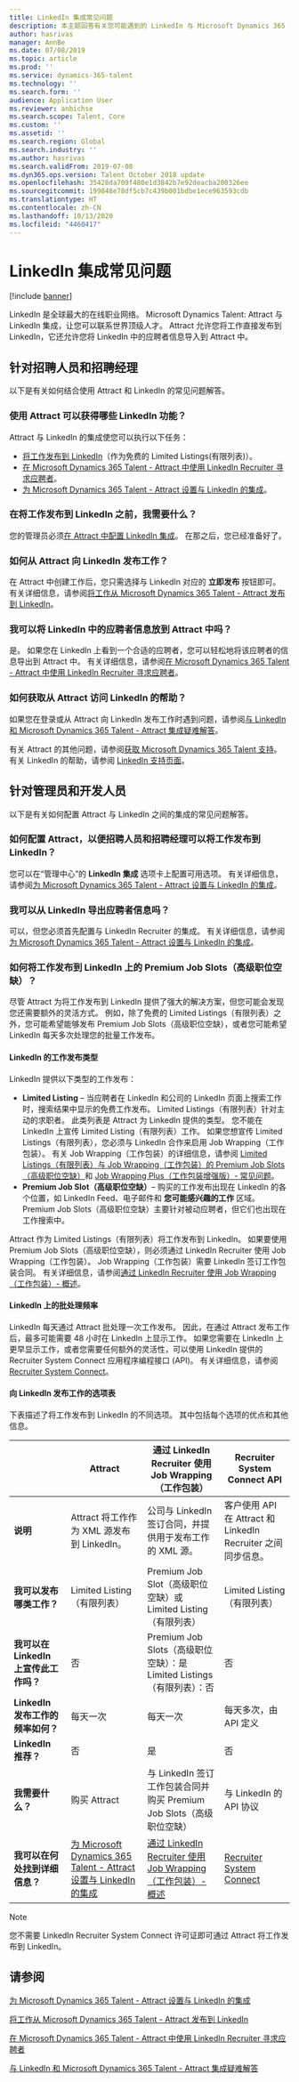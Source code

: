 ```yaml
---
title: LinkedIn 集成常见问题
description: 本主题回答有关您可能遇到的 LinkedIn 与 Microsoft Dynamics 365 Talent - Attract 之间的集成问题。
author: hasrivas
manager: AnnBe
ms.date: 07/08/2019
ms.topic: article
ms.prod: ''
ms.service: dynamics-365-talent
ms.technology: ''
ms.search.form: ''
audience: Application User
ms.reviewer: anbichse
ms.search.scope: Talent, Core
ms.custom: ''
ms.assetid: ''
ms.search.region: Global
ms.search.industry: ''
ms.author: hasrivas
ms.search.validFrom: 2019-07-08
ms.dyn365.ops.version: Talent October 2018 update
ms.openlocfilehash: 35428da709f480e1d3842b7e92deacba200326ee
ms.sourcegitcommit: 199848e78df5cb7c439b001bdbe1ece963593cdb
ms.translationtype: HT
ms.contentlocale: zh-CN
ms.lasthandoff: 10/13/2020
ms.locfileid: "4460417"
---
```

# <a name="linkedin-integration-faq"></a>LinkedIn 集成常见问题

[!include [banner](includes/banner.md)]

LinkedIn 是全球最大的在线职业网络。 Microsoft Dynamics Talent: Attract 与 LinkedIn 集成，让您可以联系世界顶级人才。 Attract 允许您将工作直接发布到 LinkedIn，它还允许您将 LinkedIn 中的应聘者信息导入到 Attract 中。

## <a name="for-recruiters-and-hiring-managers"></a>针对招聘人员和招聘经理

以下是有关如何结合使用 Attract 和 LinkedIn 的常见问题解答。

### <a name="what-linkedin-features-do-i-get-with-attract"></a>使用 Attract 可以获得哪些 LinkedIn 功能？

Attract 与 LinkedIn 的集成使您可以执行以下任务：

- [将工作发布到 LinkedIn](./attract-post-jobs-to-linkedin.md)（作为免费的 Limited Listings(有限列表)）。
- [在 Microsoft Dynamics 365 Talent - Attract 中使用 LinkedIn Recruiter 寻求应聘者](./attract-linkedin-recruiter.md#export-linkedin-candidates-to-attract-with-one-click)。
- [为 Microsoft Dynamics 365 Talent - Attract 设置与 LinkedIn 的集成](./attract-admin-linkedin.md#set-up-apply-with-linkedin-in-attract)。

### <a name="what-do-i-need-before-i-can-post-jobs-to-linkedin"></a>在将工作发布到 LinkedIn 之前，我需要什么？

您的管理员必须[在 Attract 中配置 LinkedIn 集成](./attract-admin-linkedin.md#configure-job-posting-to-linkedin)。 在那之后，您已经准备好了。

### <a name="how-do-i-post-jobs-to-linkedin-from-attract"></a>如何从 Attract 向 LinkedIn 发布工作？

在 Attract 中创建工作后，您只需选择与 LinkedIn 对应的 **立即发布** 按钮即可。 有关详细信息，请参阅[将工作从 Microsoft Dynamics 365 Talent - Attract 发布到 LinkedIn](./attract-post-jobs-to-linkedin.md#post-jobs-to-linkedin)。

### <a name="can-i-get-candidate-information-from-linkedin-into-attract"></a>我可以将 LinkedIn 中的应聘者信息放到 Attract 中吗？

是。 如果您在 LinkedIn 上看到一个合适的应聘者，您可以轻松地将该应聘者的信息导出到 Attract 中。 有关详细信息，请参阅[在 Microsoft Dynamics 365 Talent - Attract 中使用 LinkedIn Recruiter 寻求应聘者](attract-linkedin-recruiter.md)。

### <a name="how-can-i-get-help-accessing-linkedin-from-attract"></a>如何获取从 Attract 访问 LinkedIn 的帮助？

如果您在登录或从 Attract 向 LinkedIn 发布工作时遇到问题，请参阅[与 LinkedIn 和 Microsoft Dynamics 365 Talent - Attract 集成疑难解答](./attract-troubleshoot-linkedin.md)。

有关 Attract 的其他问题，请参阅[获取 Microsoft Dynamics 365 Talent 支持](./talent-support.md)。 有关 LinkedIn 的帮助，请参阅 [LinkedIn 支持页面](https://www.linkedin.com/help)。

## <a name="for-admins-and-developers"></a>针对管理员和开发人员

以下是有关如何配置 Attract 与 LinkedIn 之间的集成的常见问题解答。

### <a name="how-do-i-configure-attract-so-that-recruiters-and-hiring-managers-can-post-jobs-to-linkedin"></a>如何配置 Attract，以便招聘人员和招聘经理可以将工作发布到 LinkedIn？

您可以在“管理中心”的 **LinkedIn 集成** 选项卡上配置可用选项。 有关详细信息，请参阅[为 Microsoft Dynamics 365 Talent - Attract 设置与 LinkedIn 的集成](./attract-admin-linkedin.md)。

### <a name="can-i-export-candidate-information-from-linkedin"></a>我可以从 LinkedIn 导出应聘者信息吗？

可以，但您必须首先配置与 LinkedIn Recruiter 的集成。 有关详细信息，请参阅[为 Microsoft Dynamics 365 Talent - Attract 设置与 LinkedIn 的集成](./attract-admin-linkedin.md)。

### <a name="how-can-i-post-jobs-to-premium-job-slots-on-linkedin"></a>如何将工作发布到 LinkedIn 上的 Premium Job Slots（高级职位空缺）？

尽管 Attract 为将工作发布到 LinkedIn 提供了强大的解决方案，但您可能会发现您还需要额外的灵活方式。 例如，除了免费的 Limited Listings（有限列表）之外，您可能希望能够发布 Premium Job Slots（高级职位空缺），或者您可能希望 LinkedIn 每天多次处理您的批量工作发布。

#### <a name="types-of-linkedin-job-posts"></a>LinkedIn 的工作发布类型

LinkedIn 提供以下类型的工作发布：

- **Limited Listing** – 当应聘者在 LinkedIn 和公司的 LinkedIn 页面上搜索工作时，搜索结果中显示的免费工作发布。 Limited Listings（有限列表）针对主动的求职者。 此类列表是 Attract 为 LinkedIn 提供的类型。 您不能在 LinkedIn 上宣传 Limited Listing（有限列表）工作。 如果您想宣传 Limited Listings（有限列表），您必须与 LinkedIn 合作来启用 Job Wrapping（工作包装）。 有关 Job Wrapping（工作包装）的详细信息，请参阅 [Limited Listings（有限列表）与 Job Wrapping（工作包装）的 Premium Job Slots（高级职位空缺）](https://www.linkedin.com/help/recruiter/answer/79049/limited-listings-vs-premium-job-slots-for-job-wrapping)和 [Job Wrapping Plus（工作包装增强版）- 常见问题](https://www.linkedin.com/help/recruiter/answer/79050/job-wrapping-frequently-asked-questions)。
- **Premium Job Slot（高级职位空缺）**– 购买的工作发布出现在 LinkedIn 的各个位置，如 LinkedIn Feed、电子邮件和 **您可能感兴趣的工作** 区域。 Premium Job Slots（高级职位空缺）主要针对被动应聘者，但它们也出现在工作搜索中。

Attract 作为 Limited Listings（有限列表）将工作发布到 LinkedIn。 如果要使用 Premium Job Slots（高级职位空缺），则必须通过 LinkedIn Recruiter 使用 Job Wrapping（工作包装）。 Job Wrapping（工作包装）需要 LinkedIn 签订工作包装合同。 有关详细信息，请参阅[通过 LinkedIn Recruiter 使用 Job Wrapping（工作包装）- 概述](https://www.linkedin.com/help/recruiter/answer/79037)。

#### <a name="frequency-of-batch-processing-on-linkedin"></a>LinkedIn 上的批处理频率

LinkedIn 每天通过 Attract 批处理一次工作发布。 因此，在通过 Attract 发布工作后，最多可能需要 48 小时在 LinkedIn 上显示工作。 如果您需要在 LinkedIn 上更早显示工作，或者您需要任何额外的灵活性，可以使用 LinkedIn 提供的 Recruiter System Connect 应用程序编程接口 (API)。 有关详细信息，请参阅 [Recruiter System Connect](https://docs.microsoft.com/linkedin/talent/recruiter-system-connect)。

#### <a name="table-of-options-for-job-posting-to-linkedin"></a>向 LinkedIn 发布工作的选项表

下表描述了将工作发布到 LinkedIn 的不同选项。 其中包括每个选项的优点和其他信息。

|  | Attract | 通过 LinkedIn Recruiter 使用 Job Wrapping（工作包装） | Recruiter System Connect API |
|---|---|---|---|
| **说明** | Attract 将工作作为 XML 源发布到 LinkedIn。 | 公司与 LinkedIn 签订合同，并提供用于发布工作的 XML 源。 | 客户使用 API 在 Attract 和 LinkedIn Recruiter 之间同步信息。 |
| **我可以发布哪类工作？** | Limited Listing（有限列表） | Premium Job Slot（高级职位空缺）或 Limited Listing（有限列表） | Limited Listing（有限列表） |
| **我可以在 LinkedIn 上宣传此工作吗？** | 否 | Premium Job Slots（高级职位空缺）：是<br>Limited Listings（有限列表）：否 | 否 |
| **LinkedIn 发布工作的频率如何？** | 每天一次 | 每天一次 | 每天多次，由 API 定义 |
| **LinkedIn 推荐？** | 否 | 是 | 否 |
| **我需要什么？** | 购买 Attract | 与 LinkedIn 签订工作包装合同并购买 Premium Job Slots（高级职位空缺） | 与 LinkedIn 的 API 协议 | 
| **我可以在何处找到详细信息？** | [为 Microsoft Dynamics 365 Talent - Attract 设置与 LinkedIn 的集成](./attract-admin-linkedin.md) | [通过 LinkedIn Recruiter 使用 Job Wrapping（工作包装）- 概述](https://www.linkedin.com/help/recruiter/answer/79037) | [Recruiter System Connect](https://docs.microsoft.com/linkedin/talent/recruiter-system-connect) |

> [!NOTE]
> 您不需要 LinkedIn Recruiter System Connect 许可证即可通过 Attract 将工作发布到 LinkedIn。

## <a name="see-also"></a>请参阅

[为 Microsoft Dynamics 365 Talent - Attract 设置与 LinkedIn 的集成](./attract-admin-linkedin.md)

[将工作从 Microsoft Dynamics 365 Talent - Attract 发布到 LinkedIn](./attract-post-jobs-to-linkedin.md)

[在 Microsoft Dynamics 365 Talent - Attract 中使用 LinkedIn Recruiter 寻求应聘者](./attract-linkedin-recruiter.md)

[与 LinkedIn 和 Microsoft Dynamics 365 Talent - Attract 集成疑难解答](./attract-troubleshoot-linkedin.md)
